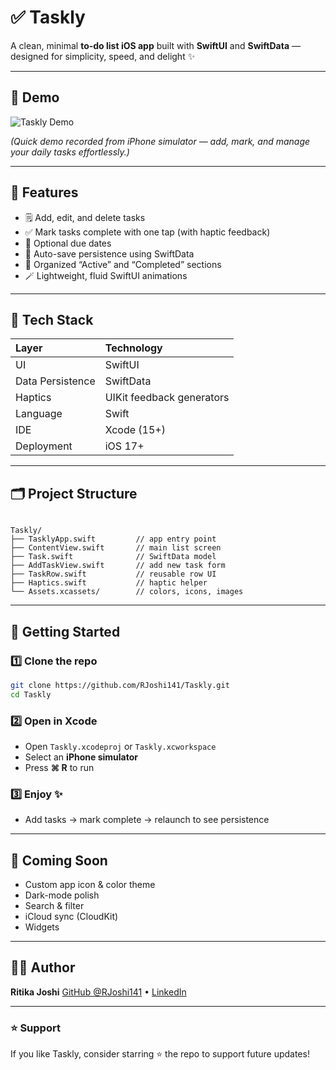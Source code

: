 # ✅ Taskly

A clean, minimal **to-do list iOS app** built with **SwiftUI** and **SwiftData** — designed for simplicity, speed, and delight ✨  

---

## 📱 Demo

![Taskly Demo](Taskly/Taskly/TasklyDemo.gif)

*(Quick demo recorded from iPhone simulator — add, mark, and manage your daily tasks effortlessly.)*

---

## 🧠 Features

- 🗒️ Add, edit, and delete tasks  
- ✅ Mark tasks complete with one tap (with haptic feedback)  
- 📆 Optional due dates  
- 💾 Auto-save persistence using SwiftData  
- 🧩 Organized “Active” and “Completed” sections  
- 🪄 Lightweight, fluid SwiftUI animations  

---

## 🧰 Tech Stack

| Layer | Technology |
|:--|:--|
| UI | SwiftUI |
| Data Persistence | SwiftData |
| Haptics | UIKit feedback generators |
| Language | Swift |
| IDE | Xcode (15+) |
| Deployment | iOS 17+ |

---

## 🗂️ Project Structure

```

Taskly/
├── TasklyApp.swift         // app entry point
├── ContentView.swift       // main list screen
├── Task.swift              // SwiftData model
├── AddTaskView.swift       // add new task form
├── TaskRow.swift           // reusable row UI
├── Haptics.swift           // haptic helper
└── Assets.xcassets/        // colors, icons, images

````

---

## 🚀 Getting Started

### 1️⃣ Clone the repo
```bash
git clone https://github.com/RJoshi141/Taskly.git
cd Taskly
````

### 2️⃣ Open in Xcode

* Open `Taskly.xcodeproj` or `Taskly.xcworkspace`
* Select an **iPhone simulator**
* Press **⌘ R** to run

### 3️⃣ Enjoy ✨

* Add tasks → mark complete → relaunch to see persistence

---

## 🎨 Coming Soon

* Custom app icon & color theme
* Dark-mode polish
* Search & filter
* iCloud sync (CloudKit)
* Widgets

---

## 🧑‍💻 Author

**Ritika Joshi**
[GitHub @RJoshi141](https://github.com/RJoshi141) • [LinkedIn](https://linkedin.com/in/ritikajoshi141)

---

### ⭐️ Support

If you like Taskly, consider starring ⭐ the repo to support future updates!
